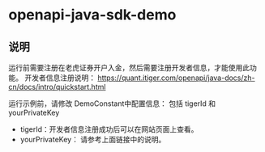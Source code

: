 # openapi-java-sdk-demo

## 说明
运行前需要注册在老虎证券开户入金，然后需要注册开发者信息，才能使用此功能。
开发者信息注册说明：
https://quant.itiger.com/openapi/java-docs/zh-cn/docs/intro/quickstart.html

运行示例前，请修改 DemoConstant中配置信息：
包括 tigerId 和 yourPrivateKey
* tigerId：开发者信息注册成功后可以在网站页面上查看。
* yourPrivateKey： 请参考上面链接中的说明。



